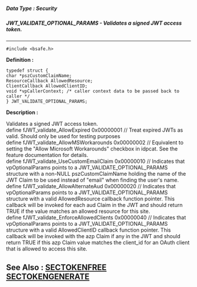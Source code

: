 ##### Data Type : Security
##### JWT_VALIDATE_OPTIONAL_PARAMS - Validates a signed JWT access token.
---
```
#include <bsafe.h>
```

**Definition :**
```
typedef struct {
char *pszCustomClaimName;
ResourceCallback AllowedResource;
ClientCallback AllowedClientID;
void *vpCallerContext; /* caller context data to be passed back to caller */ 
} JWT_VALIDATE_OPTIONAL_PARAMS;

```

**Description :**

Validates a signed JWT access token.<br>
define fJWT_validate_AllowExpired 0x00000001 // Treat expired JWTs as valid. Should only be used for testing purposes<br>
define fJWT_validate_AllowMSWorkarounds 0x00000002 // Equivalent to setting the &quot;Allow Microsoft Workarounds&quot; checkbox in idpcat. See the feature documentation for details.<br>
define fJWT_validate_UseCustomEmailClaim 0x00000010 // Indicates that vpOptionalParams points to a JWT_VALIDATE_OPTIONAL_PARAMS structure with a non-NULL pszCustomClaimName holding the name of the JWT Claim to be used instead of &quot;email&quot; when finding the user's name.<br>
define fJWT_validate_AllowAlternateAud 0x00000020 // Indicates that vpOptionalParams points to a JWT_VALIDATE_OPTIONAL_PARAMS structure with a valid AllowedResource callback function pointer. This callback will be invoked for each aud Claim in the JWT and should return TRUE if the value matches an allowed resource for this site.<br>
define fJWT_validate_EnforceAllowedClients 0x00000040 // Indicates that vpOptionalParams points to a JWT_VALIDATE_OPTIONAL_PARAMS structure with a valid AllowedClientID callback function pointer. This callback will be invoked with the azp Claim if any in the JWT and should return TRUE if this azp Claim value matches the client_id for an OAuth client that is allowed to access this site.


**See Also :**
[SECTOKENFREE](/domino-c-api-docs/reference/Func/SECTOKENFREE)
[SECTOKENGENERATE](/domino-c-api-docs/reference/Func/SECTOKENGENERATE)
---
